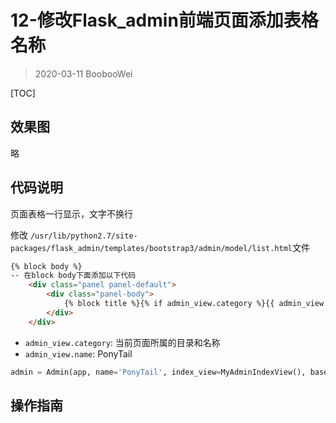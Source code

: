 # 12-修改Flask_admin前端页面添加表格名称

> 2020-03-11 BoobooWei

[TOC]

## 效果图

略

## 代码说明

页面表格一行显示，文字不换行

修改 `/usr/lib/python2.7/site-packages/flask_admin/templates/bootstrap3/admin/model/list.html`文件

```html
{% block body %}
-- 在block body下面添加以下代码
    <div class="panel panel-default">
        <div class="panel-body">
            {% block title %}{% if admin_view.category %}{{ admin_view.category }} - {% endif %}{{ admin_view.name }}{% endblock %}
        </div>
    </div>

```

* `admin_view.category`: 当前页面所属的目录和名称
* `admin_view.name`: PonyTail


```python
admin = Admin(app, name='PonyTail', index_view=MyAdminIndexView(), base_template='my_master.html', template_mode='bootstrap3')
```


## 操作指南
